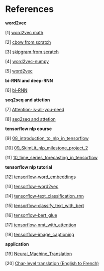 # References

**word2vec**

[1] [word2vec math](https://leimao.github.io/article/Word2Vec-Classic/)

[2] [cbow from scratch](https://www.kdnuggets.com/2018/04/implementing-deep-learning-methods-feature-engineering-text-data-cbow.html)

[3] [skipgram from scratch](http://mbenhaddou.com/2019/12/14/word2vec-concept-from-scratch-part-2/)

[4] [word2vec-numpy](https://nathanrooy.github.io/posts/2018-03-22/word2vec-from-scratch-with-python-and-numpy/)

[5] [word2vec](https://github.com/nickvdw/word2vec-from-scratch/blob/master/word2vec.ipynb)

**bi-RNN and deep-RNN**

[6] [bi-RNN](https://github.com/sarikamohan08/Bi-Directional-RNN/blob/main/Bi_RNN.ipynb)

**seq2seq and attetion**

[7] [Attention-is-all-you-need](https://github.com/ChuongLoc/Attention-is-all-you-need)

[8] [seq2seq and attetion](https://github.com/ChuongLoc/Sequence-to-Sequence-and-Attention-from-scratch-using-Tensorflow/blob/master/Seq2Seq%20and%20Attention.ipynb)

**tensorflow nlp course**

[9] [08_introduction_to_nlp_in_tensorflow](https://github.com/Locchuong96/Machine-Learning/blob/main/TensorFlow2/08_introduction_to_nlp_in_tensorflow.ipynb)

[10] [09_SkimLit_nlp_milestone_project_2](https://github.com/Locchuong96/Machine-Learning/blob/main/TensorFlow2/09_SkimLit_nlp_milestone_project_2.ipynb)

[11] [10_time_series_forecasting_in_tensorflow](https://github.com/Locchuong96/Machine-Learning/blob/main/TensorFlow2/10_time_series_forecasting_in_tensorflow.ipynb)

**tensorflow nlp tutorial**

[12] [tensorflow-word_embeddings](https://www.tensorflow.org/text/guide/word_embeddings)

[13] [tensorflow-word2vec](https://www.tensorflow.org/tutorials/text/word2vec)

[14] [tensorflow-text_classification_rnn](https://www.tensorflow.org/text/tutorials/text_classification_rnn)

[15] [tensorflow-classify_text_with_bert](https://www.tensorflow.org/text/tutorials/classify_text_with_bert)

[16] [tensorflow-bert_glue](https://www.tensorflow.org/text/tutorials/bert_glue)

[17] [tensorflow-nmt_with_attention](https://www.tensorflow.org/text/tutorials/nmt_with_attention)

[18] [tensorflow-image_captioning](https://www.tensorflow.org/tutorials/text/image_captioning)

**application**

[19] [Neural_Machine_Translation](https://github.com/ChuongLoc/Neural_Machine_Translation)

[20] [Char-level translation (English to French)](https://github.com/ChuongLoc/keras_seq2seq)
